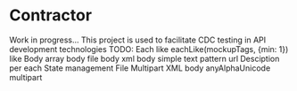 # Contractor
Work in progress...
This project is used to facilitate CDC testing in API development technologies
TODO:
Each like
eachLike(mockupTags, {min: 1})
like
Body array
body file
body xml
body simple text
pattern url
Desciption per each
State management
File
Multipart
XML body
anyAlphaUnicode
multipart